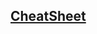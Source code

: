 [<a href="https://www.codewithharry.com/blogpost/c-cheatsheet"><h2>CheatSheet</h2></a>](https://www.codewithharry.com/blogpost/c-cheatsheet)
